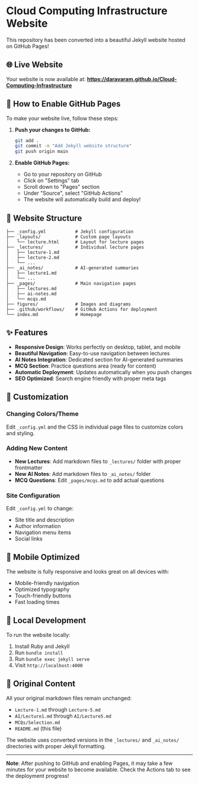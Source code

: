 # Cloud Computing Infrastructure Website

This repository has been converted into a beautiful Jekyll website hosted on GitHub Pages!

## 🌐 Live Website

Your website is now available at: **https://daravaram.github.io/Cloud-Computing-Infrastructure**

## 🚀 How to Enable GitHub Pages

To make your website live, follow these steps:

1. **Push your changes to GitHub:**
   ```bash
   git add .
   git commit -m "Add Jekyll website structure"
   git push origin main
   ```

2. **Enable GitHub Pages:**
   - Go to your repository on GitHub
   - Click on "Settings" tab
   - Scroll down to "Pages" section
   - Under "Source", select "GitHub Actions"
   - The website will automatically build and deploy!

## 📁 Website Structure

```
├── _config.yml           # Jekyll configuration
├── _layouts/             # Custom page layouts
│   └── lecture.html      # Layout for lecture pages
├── _lectures/            # Individual lecture pages
│   ├── lecture-1.md
│   ├── lecture-2.md
│   └── ...
├── _ai_notes/            # AI-generated summaries
│   ├── lecture1.md
│   └── ...
├── _pages/               # Main navigation pages
│   ├── lectures.md
│   ├── ai-notes.md
│   └── mcqs.md
├── figures/              # Images and diagrams
├── .github/workflows/    # GitHub Actions for deployment
└── index.md              # Homepage
```

## ✨ Features

- **Responsive Design**: Works perfectly on desktop, tablet, and mobile
- **Beautiful Navigation**: Easy-to-use navigation between lectures
- **AI Notes Integration**: Dedicated section for AI-generated summaries
- **MCQ Section**: Practice questions area (ready for content)
- **Automatic Deployment**: Updates automatically when you push changes
- **SEO Optimized**: Search engine friendly with proper meta tags

## 🎨 Customization

### Changing Colors/Theme
Edit `_config.yml` and the CSS in individual page files to customize colors and styling.

### Adding New Content
- **New Lectures**: Add markdown files to `_lectures/` folder with proper frontmatter
- **New AI Notes**: Add markdown files to `_ai_notes/` folder
- **MCQ Questions**: Edit `_pages/mcqs.md` to add actual questions

### Site Configuration
Edit `_config.yml` to change:
- Site title and description
- Author information
- Navigation menu items
- Social links

## 📱 Mobile Optimized

The website is fully responsive and looks great on all devices with:
- Mobile-friendly navigation
- Optimized typography
- Touch-friendly buttons
- Fast loading times

## 🔧 Local Development

To run the website locally:

1. Install Ruby and Jekyll
2. Run `bundle install`
3. Run `bundle exec jekyll serve`
4. Visit `http://localhost:4000`

## 📄 Original Content

All your original markdown files remain unchanged:
- `Lecture-1.md` through `Lecture-5.md`
- `AI/Lecture1.md` through `AI/Lecture5.md`
- `MCQs/Selection.md`
- `README.md` (this file)

The website uses converted versions in the `_lectures/` and `_ai_notes/` directories with proper Jekyll formatting.

---

**Note**: After pushing to GitHub and enabling Pages, it may take a few minutes for your website to become available. Check the Actions tab to see the deployment progress!